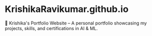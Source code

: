 # KrishikaRavikumar.github.io
🚀 Krishika's Portfolio Website – A personal portfolio showcasing my projects, skills, and certifications in AI &amp; ML. 
